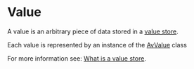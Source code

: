 # Value

A value is an arbitrary piece of data stored in a [value store](def://).

Each value is represented by an instance of the [AvValue](class://) class

For more information see: [What is a value store](guide://).